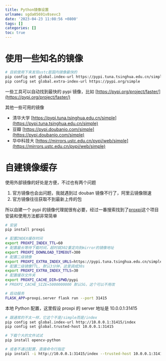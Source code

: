 ```yaml
---
title: Python镜像设置
urlname: sgda05691v8sevc3
date: '2023-04-23 11:08:56 +0800'
tags: []
categories: []
toc: true
---
```


# 使用一些知名的镜像

```bash
# 目前使用下来发现ustc是国内镜像最快的
pip config set global.index-url https://pypi.tuna.tsinghua.edu.cn/simple
pip config set global.extra-index-url https://pypi.org/simple
```

一些工具可以自动找到最快的 pypi 镜像，比如 [https://pypi.org/project/faster/](https://pypi.org/project/faster/)

其他一些可用的镜像

- 清华大学 [https://pypi.tuna.tsinghua.edu.cn/simple](https://pypi.tuna.tsinghua.edu.cn/simple)
- 豆瓣 [https://pypi.doubanio.com/simple](https://pypi.doubanio.com/simple)
- 华中科技大 [https://mirrors.ustc.edu.cn/pypi/web/simple](https://mirrors.ustc.edu.cn/pypi/web/simple)

# 自建镜像缓存

使用外部镜像的好处是方便，不过也有两个问题

1. 官方镜像也会出问题，我就遇到过 douban 镜像不行了，阿里云镜像限速
2. 官方镜像往往获取不到最新上传的包

所以自建一个 pypi 的镜像代理就很有必要，经过一番搜索找到了[proxpi](https://github.com/EpicWink/proxpi)这个项目
安装和使用方法都非常简单

```bash
# 安装
pip install proxpi

# 配置INDEX缓存时间
export PROXPI_INDEX_TTL=60
# 配置最长等待下载时间，超时就302重定向到mirror的镜像地址
export PROXPI_DOWNLOAD_TIMEOUT=300
# 配置二级镜像
export PROXPI_EXTRA_INDEX_URLS=https://pypi.tuna.tsinghua.edu.cn/simple
# 配置二级镜像TTL, 默认3分钟，这里调成30s
export PROXPI_EXTRA_INDEX_TTLS=30
# 配置缓存文件夹
export PROXPI_CACHE_DIR=$PWD/pypi
# PROXPI_CACHE_SIZE=5000000000 默认5G，这个可以不用改

# 启动服务
FLASK_APP=proxpi.server flask run --port 31415
```

本地 Python 配置，这里假设 proxpi 的 server 地址是 10.0.0.1:31415

```bash
# 跟通常的不太一样，它这个不是/simple而是/index
pip config set global.index-url http://10.0.0.1:31415/index
pip config set global.trusted-host 10.0.0.1:31415

# 下载个大的文件试试
pip install opencv-python

# 或者不通过配置，直接命令行指定
pip install -i http://10.0.0.1:31415/index --trusted-host 10.0.0.1:31415 opencv-python
```
